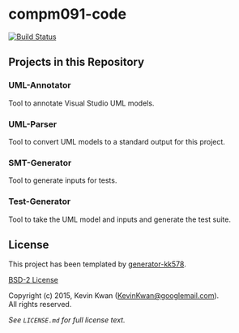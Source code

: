 # compm091-code

[![Build Status](https://travis-ci.com/KK578/compm091-code.svg?token=hs1VhKpTNLLpkBzhwkbp&branch=master)](https://travis-ci.com/KK578/compm091-code)

## Projects in this Repository

### UML-Annotator

Tool to annotate Visual Studio UML models.

### UML-Parser

Tool to convert UML models to a standard output for this project.

### SMT-Generator

Tool to generate inputs for tests.

### Test-Generator

Tool to take the UML model and inputs and generate the test suite.

## License

This project has been templated by [generator-kk578](https://github.com/KK578/generator-kk578).

[BSD-2 License](http://opensource.org/licenses/bsd-license.php)

Copyright (c) 2015, Kevin Kwan (KevinKwan@googlemail.com).  
All rights reserved.

*See `LICENSE.md` for full license text.*
